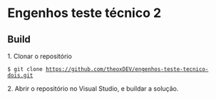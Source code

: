 # Engenhos teste técnico 2

<h2>Build</h2>

<p>1. Clonar o repositório</p>

<code>$ git clone https://github.com/theoxDEV/engenhos-teste-tecnico-dois.git</code>

<p>2. Abrir o repositório no Visual Studio, e buildar a solução.</p>
